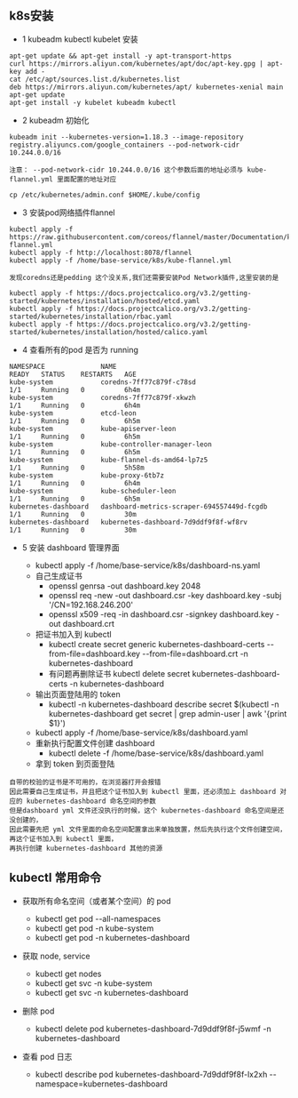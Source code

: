 ## k8s安装 

- 1 kubeadm  kubectl  kubelet 安装
```
apt-get update && apt-get install -y apt-transport-https
curl https://mirrors.aliyun.com/kubernetes/apt/doc/apt-key.gpg | apt-key add - 
cat /etc/apt/sources.list.d/kubernetes.list
deb https://mirrors.aliyun.com/kubernetes/apt/ kubernetes-xenial main
apt-get update
apt-get install -y kubelet kubeadm kubectl
```
- 2 kubeadm 初始化
```
kubeadm init --kubernetes-version=1.18.3 --image-repository registry.aliyuncs.com/google_containers --pod-network-cidr 10.244.0.0/16

注意： --pod-network-cidr 10.244.0.0/16 这个参数后面的地址必须与 kube-flannel.yml 里面配置的地址对应

cp /etc/kubernetes/admin.conf $HOME/.kube/config

```

- 3 安装pod网络插件flannel
```
kubectl apply -f https://raw.githubusercontent.com/coreos/flannel/master/Documentation/kube-flannel.yml
kubectl apply -f http://localhost:8078/flannel
kubectl apply -f /home/base-service/k8s/kube-flannel.yml

发现coredns还是pedding 这个没关系,我们还需要安装Pod Network插件,这里安装的是

kubectl apply -f https://docs.projectcalico.org/v3.2/getting-started/kubernetes/installation/hosted/etcd.yaml
kubectl apply -f https://docs.projectcalico.org/v3.2/getting-started/kubernetes/installation/rbac.yaml
kubectl apply -f https://docs.projectcalico.org/v3.2/getting-started/kubernetes/installation/hosted/calico.yaml
```

- 4 查看所有的pod 是否为 running
```
NAMESPACE              NAME                                         READY   STATUS    RESTARTS   AGE
kube-system            coredns-7ff77c879f-c78sd                     1/1     Running   0          6h4m
kube-system            coredns-7ff77c879f-xkwzh                     1/1     Running   0          6h4m
kube-system            etcd-leon                                    1/1     Running   0          6h5m
kube-system            kube-apiserver-leon                          1/1     Running   0          6h5m
kube-system            kube-controller-manager-leon                 1/1     Running   0          6h5m
kube-system            kube-flannel-ds-amd64-lp7z5                  1/1     Running   0          5h58m
kube-system            kube-proxy-6tb7z                             1/1     Running   0          6h4m
kube-system            kube-scheduler-leon                          1/1     Running   0          6h5m
kubernetes-dashboard   dashboard-metrics-scraper-694557449d-fcgdb   1/1     Running   0          30m
kubernetes-dashboard   kubernetes-dashboard-7d9ddf9f8f-wf8rv        1/1     Running   0          30m
```

- 5 安装 dashboard 管理界面

    - kubectl apply -f /home/base-service/k8s/dashboard-ns.yaml
    - 自己生成证书
        - openssl genrsa -out dashboard.key 2048
        - openssl req -new -out dashboard.csr -key dashboard.key -subj '/CN=192.168.246.200'
        - openssl x509 -req -in dashboard.csr -signkey dashboard.key -out dashboard.crt
    - 把证书加入到 kubectl
        - kubectl create secret generic kubernetes-dashboard-certs --from-file=dashboard.key --from-file=dashboard.crt -n kubernetes-dashboard
        - 有问题再删除证书 kubectl delete secret kubernetes-dashboard-certs -n kubernetes-dashboard
    - 输出页面登陆用的 token
        - kubectl -n kubernetes-dashboard describe secret $(kubectl -n kubernetes-dashboard get secret | grep admin-user | awk '{print $1}')
    - kubectl apply -f /home/base-service/k8s/dashboard.yaml
    - 重新执行配置文件创建 dashboard
        - kubectl delete -f /home/base-service/k8s/dashboard.yaml
    - 拿到 token 到页面登陆
```
自带的校验的证书是不可用的，在浏览器打开会报错
因此需要自己生成证书，并且把这个证书加入到 kubectl 里面，还必须加上 dashboard 对应的 kubernetes-dashboard 命名空间的参数
但是dashboard yml 文件还没执行的时候，这个 kubernetes-dashboard 命名空间是还没创建的，
因此需要先把 yml 文件里面的命名空间配置拿出来单独放置，然后先执行这个文件创建空间，再这个证书加入到 kubectl 里面，
再执行创建 kubernetes-dashboard 其他的资源
```



## kubectl 常用命令
- 获取所有命名空间（或者某个空间）的 pod
    - kubectl get pod --all-namespaces
    - kubectl get pod -n kube-system
    - kubectl get pod -n kubernetes-dashboard
- 获取 node, service
    - kubectl get nodes
    - kubectl get svc -n kube-system
    - kubectl get svc -n kubernetes-dashboard

- 删除 pod
    - kubectl delete pod kubernetes-dashboard-7d9ddf9f8f-j5wmf -n kubernetes-dashboard
- 查看 pod 日志
    - kubectl describe pod kubernetes-dashboard-7d9ddf9f8f-lx2xh --namespace=kubernetes-dashboard
